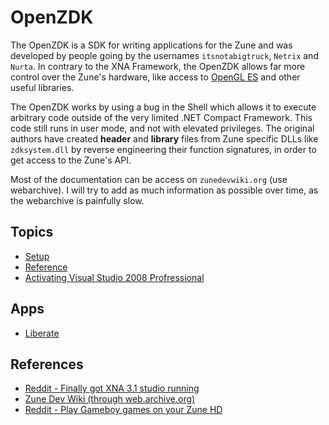 # OpenZDK
The OpenZDK is a SDK for writing applications for the Zune and was developed by people going by the usernames ``itsnotabigtruck``, ``Netrix`` and ``Nurta``. In contrary to the XNA Framework, the OpenZDK allows far more control over the Zune's hardware, like access to [OpenGL ES](../../Zune%20HD/OpenGL%20ES.md) and other useful libraries. 

The OpenZDK works by using a bug in the Shell which allows it to execute arbitrary code outside of the very limited .NET Compact Framework. This code still runs in user mode, and not with elevated privileges. The original authors have created **header** and **library** files from Zune specific DLLs like ``zdksystem.dll`` by reverse engineering their function signatures, in order to get access to the Zune's API.

Most of the documentation can be access on ``zunedevwiki.org`` (use webarchive). I will try to add as much information as possible over time, as the webarchive is painfully slow.

## Topics
- [Setup](./Setup.md)
- [Reference](./Reference.md)
- [Activating Visual Studio 2008 Profressional](../Activating%20Visual%20Studio%202008%20Profressional.md)

## Apps
- [Liberate](./Liberate.md)

## References
- [Reddit - Finally got XNA 3.1 studio running](https://www.reddit.com/r/Zune/comments/m5yx74/finally_got_xna_31_studio_running/)
- [Zune Dev Wiki (through web.archive.org)](https://web.archive.org/web/20100526061444/http://zunedevwiki.org/wiki/getting_started/developer/prerequisites)
- [Reddit - Play Gameboy games on your Zune HD](https://www.reddit.com/r/Zune/comments/c38f7/play_gameboy_games_on_your_zune_hd/)

